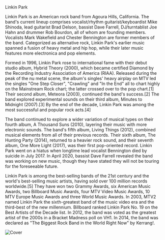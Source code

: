 Linkin Park

Linkin Park is an American rock band from Agoura Hills, California. The band's current lineup comprises vocalist/rhythm guitarist/keyboardist Mike Shinoda, lead guitarist Brad Delson, bassist Dave Farrell, DJ/turntablist Joe Hahn and drummer Rob Bourdon, all of whom are founding members. Vocalists Mark Wakefield and Chester Bennington are former members of the band. Categorized as alternative rock, Linkin Park's earlier music spanned a fusion of heavy metal and hip hop, while their later music features more electronica and pop elements.

Formed in 1996, Linkin Park rose to international fame with their debut studio album, Hybrid Theory (2000), which became certified Diamond by the Recording Industry Association of America (RIAA). Released during the peak of the nu metal scene, the album's singles' heavy airplay on MTV led the singles "One Step Closer", "Crawling" and "In the End" all to chart highly on the Mainstream Rock chart; the latter crossed over to the pop chart.[1] Their second album, Meteora (2003), continued the band's success.[2] The band explored experimental sounds on their third album, Minutes to Midnight (2007).[3] By the end of the decade, Linkin Park was among the most successful and popular rock acts.[4]

The band continued to explore a wider variation of musical types on their fourth album, A Thousand Suns (2010), layering their music with more electronic sounds. The band's fifth album, Living Things (2012), combined musical elements from all of their previous records. Their sixth album, The Hunting Party (2014), returned to a heavier rock sound, and their seventh album, One More Light (2017), was their first pop-oriented record. Linkin Park went on a hiatus when longtime lead vocalist Bennington died by suicide in July 2017. In April 2020, bassist Dave Farrell revealed the band was working on new music, though they have stated they will not be touring for the foreseeable future.

Linkin Park is among the best-selling bands of the 21st century and the world's best-selling music artists, having sold over 100 million records worldwide.[5] They have won two Grammy Awards, six American Music Awards, two Billboard Music Awards, four MTV Video Music Awards, 10 MTV Europe Music Awards and three World Music Awards. In 2003, MTV2 named Linkin Park the sixth-greatest band of the music video era and the third-best of the new millennium. Billboard ranked Linkin Park No. 19 on the Best Artists of the Decade list. In 2012, the band was voted as the greatest artist of the 2000s in a Bracket Madness poll on VH1. In 2014, the band was declared as "The Biggest Rock Band in the World Right Now" by Kerrang!.

![Cover](https://m.media-amazon.com/images/I/81lYb4eQQ-L._SL1425_.jpg)